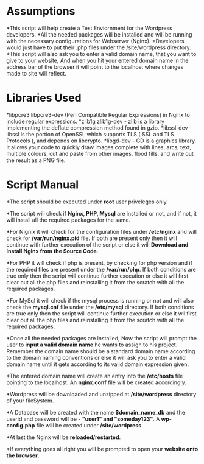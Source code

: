 # Assumptions

*This script will help create a Test Enviornment for the Wordpress developers.
*All the needed packages will be installed and will be running with the necessary configurations for Webserver (Nginx).
*Developers would just have to put their .php files under the /site/wordpress directory.
*This script will also ask you to enter a valid domain name, that you want to give to your website, And when you hit your entered domain name in the address bar of the browser it will point to the localhost where changes made to site will reflect.

# Libraries Used

*libpcre3 libpcre3-dev (Perl Compatible Regular Expressions) in Nginx to include regular expressions.
*zlib1g zlib1g-dev - zlib is a library implementing the deflate compression method found in gzip.
*libssl-dev - libssl is the portion of OpenSSL which supports TLS ( SSL and TLS Protocols ), and depends on libcrypto.
*libgd-dev - GD is a graphics library. It allows your code to quickly draw images complete with lines, arcs, text, multiple colours, cut and paste from other images, flood fills, and write out the result as a PNG file.

# Script Manual

*The script should be executed under **root** user priveleges only.

*The script will check if **Nginx, PHP, Mysql** are installed or not, and if not, it will install all the required packages for the same.

*For Nignix it will check for the configuration files under **/etc/nginx** and will check for **/var/run/nginx.pid** file. If both are present only then it will continue with further execution of the script or else it will **Download and Install Nginx from the Source Code**.

*For PHP it will check if php is present, by checking for php version and if the required files are present under the **/var/run/php**. If both conditions are true only then the script will continue further execution or else it will first clear out all the php files and reinstalling it from the scratch with all the required packages.

*For MySql it will check if the mysql process is running or not and will also check the **mysql.cnf** file under the **/etc/mysql** directory. If both conditions are true only then the script will continue further execution or else it wil first clear out all the php files and reinstalling it from the scratch with all the required packages.

*Once all the needed packages are installed, Now the script will prompt the user to **input a valid domain name** he wants to assign to his project. Remember the domain name should be a standard domain name according to the domain naming conventions or else it will ask you to enter a valid domain name until it gets according to its valid domain expression given.

*The entered domain name will create an entry into the **/etc/hosts** file pointing to the localhost. An **nginx.conf** file will be created accordingly.

*Wordpress will be downloaded and unzipped at **/site/wordpress** directory of your fileSystem.

*A Database will be created with the name **$domain_name_db** and the userid and password will be - **"user1" and "someday123"**. A **wp-config.php** file will be created under **/site/wordpress**.

*At last the Nginx will be **reloaded/restarted**.

*If everything goes all right you will be prompted to open your **website onto the browser**.
